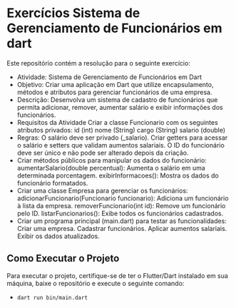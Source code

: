 # Exercícios Sistema de Gerenciamento de Funcionários em dart
Este repositório contém a resolução para o seguinte exercício: 
- Atividade: Sistema de Gerenciamento de Funcionários em Dart
- Objetivo: Criar uma aplicação em Dart que utilize encapsulamento, métodos e atributos para gerenciar funcionários de uma empresa.
- Descrição: Desenvolva um sistema de cadastro de funcionários que permita adicionar, remover, aumentar salário e exibir informações dos funcionários.
- Requisitos da Atividade
Criar a classe Funcionario com os seguintes atributos privados:
 id (int)
 nome (String)
 cargo (String)
 salario (double)
- Regras:
 O salário deve ser privado (_salario).
 Criar getters para acessar o salário e setters que validam aumentos salariais.
 O ID do funcionário deve ser único e não pode ser alterado depois da criação.
- Criar métodos públicos para manipular os dados do funcionário:
 aumentarSalario(double percentual): Aumenta o salário em uma determinada porcentagem.
 exibirInformacoes(): Mostra os dados do funcionário formatados.
- Criar uma classe Empresa para gerenciar os funcionários:
 adicionarFuncionario(Funcionario funcionario): Adiciona um funcionário à lista da empresa.
 removerFuncionario(int id): Remove um funcionário pelo ID.
 listarFuncionarios(): Exibe todos os funcionários cadastrados.
- Criar um programa principal (main.dart) para testar as funcionalidades:
 Criar uma empresa.
 Cadastrar funcionários.
 Aplicar aumentos salariais.
 Exibir os dados atualizados.

## Como Executar o Projeto 
Para executar o projeto, certifique-se de ter o Flutter/Dart instalado em sua máquina, baixe o repositório e execute o seguinte comando: 
- `dart run bin/main.dart`

